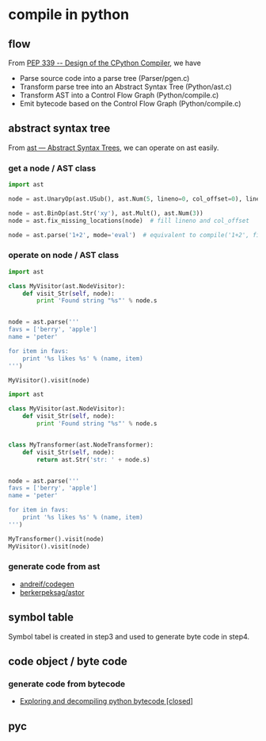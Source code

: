 # compile in python

## flow

From [PEP 339 -- Design of the CPython Compiler](https://www.python.org/dev/peps/pep-0339/), we have

- Parse source code into a parse tree (Parser/pgen.c)
- Transform parse tree into an Abstract Syntax Tree (Python/ast.c)
- Transform AST into a Control Flow Graph (Python/compile.c)
- Emit bytecode based on the Control Flow Graph (Python/compile.c)

## abstract syntax tree

From [ast — Abstract Syntax Trees](https://docs.python.org/3/library/ast.html#abstract-grammar), we can operate on ast easily.

### get a node / AST class

```python
import ast

node = ast.UnaryOp(ast.USub(), ast.Num(5, lineno=0, col_offset=0), lineno=0, col_offset=0) 

node = ast.BinOp(ast.Str('xy'), ast.Mult(), ast.Num(3))
node = ast.fix_missing_locations(node)  # fill lineno and col_offset

node = ast.parse('1+2', mode='eval')  # equivalent to compile('1+2', filename='<string>', mode='eval', flags=ast.PyCF_ONLY_AST)
```

### operate on node / AST class

```python
import ast

class MyVisitor(ast.NodeVisitor):
    def visit_Str(self, node):
        print 'Found string "%s"' % node.s


node = ast.parse('''
favs = ['berry', 'apple']
name = 'peter'

for item in favs:
    print '%s likes %s' % (name, item)
''')

MyVisitor().visit(node)
```

```python
import ast

class MyVisitor(ast.NodeVisitor):
    def visit_Str(self, node):
        print 'Found string "%s"' % node.s


class MyTransformer(ast.NodeTransformer):
    def visit_Str(self, node):
        return ast.Str('str: ' + node.s)


node = ast.parse('''
favs = ['berry', 'apple']
name = 'peter'

for item in favs:
    print '%s likes %s' % (name, item)
''')

MyTransformer().visit(node)
MyVisitor().visit(node)
```

### generate code from ast

- [andreif/codegen](https://github.com/andreif/codegen)
- [berkerpeksag/astor](https://github.com/berkerpeksag/astor)

## symbol table

Symbol tabel is created in step3 and used to generate byte code in step4.

## code object / byte code

### generate code from bytecode

- [Exploring and decompiling python bytecode [closed]](https://stackoverflow.com/questions/1149513/exploring-and-decompiling-python-bytecode)

## pyc